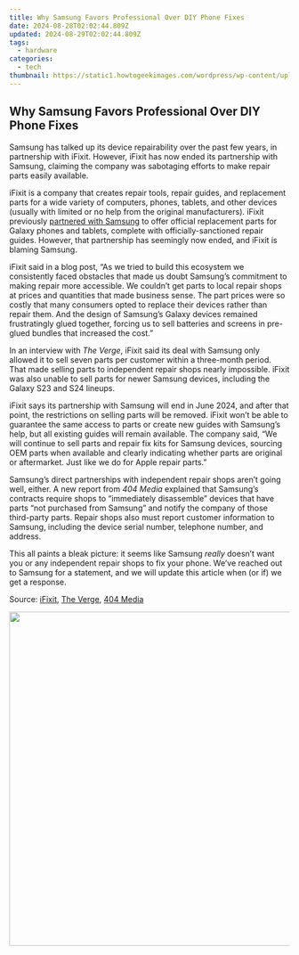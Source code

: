 ```yaml
---
title: Why Samsung Favors Professional Over DIY Phone Fixes
date: 2024-08-28T02:02:44.809Z
updated: 2024-08-29T02:02:44.809Z
tags:
  - hardware
categories:
  - tech
thumbnail: https://static1.howtogeekimages.com/wordpress/wp-content/uploads/wm/2024/01/rear-cameras-on-the-back-of-the-samsung-galaxy-s24-ultra-2-1.jpg
---
```


## Why Samsung Favors Professional Over DIY Phone Fixes

Samsung has talked up its device repairability over the past few years, in partnership with iFixit. However, iFixit has now ended its partnership with Samsung, claiming the company was sabotaging efforts to make repair parts easily available.

 iFixit is a company that creates repair tools, repair guides, and replacement parts for a wide variety of computers, phones, tablets, and other devices (usually with limited or no help from the original manufacturers). iFixit previously [partnered with Samsung](https://facebook-video-content.techidaily.com/new-in-2024-instagram-video-tricks-uncovered/) to offer official replacement parts for Galaxy phones and tablets, complete with officially-sanctioned repair guides. However, that partnership has seemingly now ended, and iFixit is blaming Samsung.

 iFixit said in a blog post, “As we tried to build this ecosystem we consistently faced obstacles that made us doubt Samsung’s commitment to making repair more accessible. We couldn’t get parts to local repair shops at prices and quantities that made business sense. The part prices were so costly that many consumers opted to replace their devices rather than repair them. And the design of Samsung’s Galaxy devices remained frustratingly glued together, forcing us to sell batteries and screens in pre-glued bundles that increased the cost.”

 In an interview with _The Verge_, iFixit said its deal with Samsung only allowed it to sell seven parts per customer within a three-month period. That made selling parts to independent repair shops nearly impossible. iFixit was also unable to sell parts for newer Samsung devices, including the Galaxy S23 and S24 lineups.

 iFixit says its partnership with Samsung will end in June 2024, and after that point, the restrictions on selling parts will be removed. iFixit won’t be able to guarantee the same access to parts or create new guides with Samsung’s help, but all existing guides will remain available. The company said, “We will continue to sell parts and repair fix kits for Samsung devices, sourcing OEM parts when available and clearly indicating whether parts are original or aftermarket. Just like we do for Apple repair parts.”

 Samsung’s direct partnerships with independent repair shops aren’t going well, either. A new report from _404 Media_ explained that Samsung’s contracts require shops to “immediately disassemble” devices that have parts “not purchased from Samsung” and notify the company of those third-party parts. Repair shops also must report customer information to Samsung, including the device serial number, telephone number, and address.

 This all paints a bleak picture: it seems like Samsung _really_ doesn’t want you or any independent repair shops to fix your phone. We’ve reached out to Samsung for a statement, and we will update this article when (or if) we get a response.

 Source: [iFixit](https://www.ifixit.com/News/96162/were-ending-our-samsung-collaboration), [The Verge](https://www.theverge.com/samsung/2024/5/23/24162135/ifixit-end-samsung-repair-parts-deal), [404 Media](https://www.404media.co/samsung-requires-independent-repair-shops-to-share-customer-data-snitch-on-people-who-use-aftermarket-parts-leaked-contract-shows/)

<ins class="adsbygoogle"
     style="display:block"
     data-ad-format="autorelaxed"
     data-ad-client="ca-pub-7571918770474297"
     data-ad-slot="1223367746"></ins>



<ins class="adsbygoogle"
     style="display:block"
     data-ad-client="ca-pub-7571918770474297"
     data-ad-slot="8358498916"
     data-ad-format="auto"
     data-full-width-responsive="true"></ins>



<!-- affiliate ads begin -->
<a href="https://uperfect.sjv.io/c/5597632/1246754/15155" target="_top" id="1246754"><img src="//a.impactradius-go.com/display-ad/15155-1246754" border="0" alt="" width="600" height="600"/></a><img height="0" width="0" src="https://imp.pxf.io/i/5597632/1246754/15155" style="position:absolute;visibility:hidden;" border="0" />
<!-- affiliate ads end -->